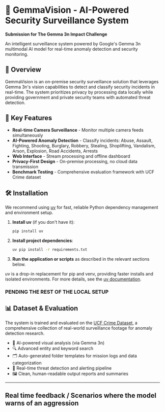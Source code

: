 # 🚨 GemmaVision - AI-Powered Security Surveillance System

**Submission for The Gemma 3n Impact Challenge**

An intelligent surveillance system powered by Google's Gemma 3n multimodal AI model for real-time anomaly detection and security monitoring.

## 🎯 Overview

GemmaVision is an on-premise security surveillance solution that leverages Gemma 3n's vision capabilities to detect and classify security incidents in real-time. The system prioritizes privacy by processing data locally while providing government and private security teams with automated threat detection.

## 🚀 Key Features

* **Real-time Camera Surveillance** - Monitor multiple camera feeds simultaneously
* **AI-Powered Anomaly Detection** - Classify incidents: Abuse, Assault, Fighting, Shooting, Burglary, Robbery, Stealing, Shoplifting, Vandalism, Arson, Explosion, Road Accidents, Arrests
* **Web Interface** - Stream processing and offline dashboard
* **Privacy-First Design** - On-premise processing, no cloud data transmission
* **Benchmark Testing** - Comprehensive evaluation framework with UCF Crime dataset

## 🛠 Installation

We recommend using [uv](https://github.com/astral-sh/uv) for fast, reliable Python dependency management and environment setup.

1. **Install uv** (if you don't have it):
   ```bash
   pip install uv
   ```

2. **Install project dependencies**:
   ```bash
   uv pip install -r requirements.txt
   ```

3. **Run the application or scripts** as described in the relevant sections below.

*uv* is a drop-in replacement for pip and venv, providing faster installs and isolated environments. For more details, see the [uv documentation](https://github.com/astral-sh/uv).


### PENDING THE REST OF THE LOCAL SETUP


## 📊 Dataset & Evaluation

The system is trained and evaluated on the [UCF Crime Dataset](https://www.crcv.ucf.edu/projects/real-world/), a comprehensive collection of real-world surveillance footage for anomaly detection research.

- 🎯 AI-powered visual analysis (via Gemma 3n)
- 🔍 Advanced entity and keyword search
- 🗂️ Auto-generated folder templates for mission logs and data categorization
- 🧠 Real-time threat detection and alerting pipeline
- 🖼️ Clean, human-readable output reports and summaries

---



## Real time feedback / Scenarios where the model warns of an aggression